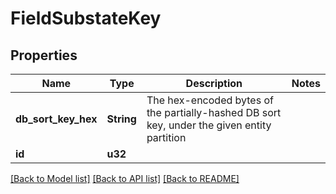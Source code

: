 # FieldSubstateKey

## Properties

Name | Type | Description | Notes
------------ | ------------- | ------------- | -------------
**db_sort_key_hex** | **String** | The hex-encoded bytes of the partially-hashed DB sort key, under the given entity partition | 
**id** | **u32** |  | 

[[Back to Model list]](../README.md#documentation-for-models) [[Back to API list]](../README.md#documentation-for-api-endpoints) [[Back to README]](../README.md)


